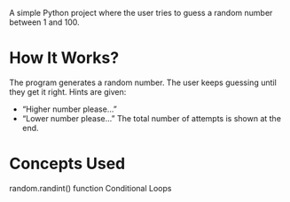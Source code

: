 A simple Python project where the user tries to guess a random number between 1 and 100.

# How It Works?
The program generates a random number.
The user keeps guessing until they get it right.
Hints are given:
- “Higher number please...”
- “Lower number please...”
The total number of attempts is shown at the end.

# Concepts Used
random.randint() function
Conditional Loops

